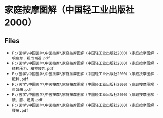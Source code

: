 # 家庭按摩图解（中国轻工业出版社2000）

## Files

- `F:/医学\中国医学\中医按摩\家庭按摩图解（中国轻工业出版社2000）\家庭按摩图解 - 眼疲劳、视力减退.pdf`
- `F:/医学\中国医学\中医按摩\家庭按摩图解（中国轻工业出版社2000）\家庭按摩图解 - 精神压力、精神疲劳.pdf`
- `F:/医学\中国医学\中医按摩\家庭按摩图解（中国轻工业出版社2000）\家庭按摩图解 - 肥胖.pdf`
- `F:/医学\中国医学\中医按摩\家庭按摩图解（中国轻工业出版社2000）\家庭按摩图解 - 肩酸痛.pdf`
- `F:/医学\中国医学\中医按摩\家庭按摩图解（中国轻工业出版社2000）\家庭按摩图解 - 腰、膝、足痛.pdf`
- `F:/医学\中国医学\中医按摩\家庭按摩图解（中国轻工业出版社2000）\家庭按摩图解 - 腰痛.pdf`

